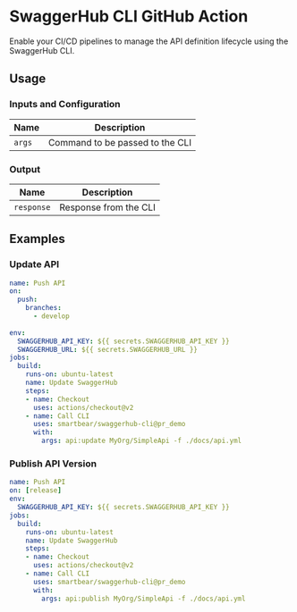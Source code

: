 # SwaggerHub CLI GitHub Action

Enable your CI/CD pipelines to manage the API definition lifecycle using the SwaggerHub CLI.

## Usage

### Inputs and Configuration

| Name   | Description                     |
|--------|---------------------------------|
| `args` | Command to be passed to the CLI | 

### Output

| Name       | Description           |
|------------|-----------------------|
| `response` | Response from the CLI | 

## Examples

### Update API

```yaml
name: Push API
on:
  push:
    branches:
      - develop
      
env:
  SWAGGERHUB_API_KEY: ${{ secrets.SWAGGERHUB_API_KEY }}
  SWAGGERHUB_URL: ${{ secrets.SWAGGERHUB_URL }}
jobs:
  build:
    runs-on: ubuntu-latest
    name: Update SwaggerHub
    steps:
    - name: Checkout
      uses: actions/checkout@v2
    - name: Call CLI
      uses: smartbear/swaggerhub-cli@pr_demo
      with:
        args: api:update MyOrg/SimpleApi -f ./docs/api.yml

```

### Publish API Version

```yaml
name: Push API
on: [release]  
env:
  SWAGGERHUB_API_KEY: ${{ secrets.SWAGGERHUB_API_KEY }}
jobs:
  build:
    runs-on: ubuntu-latest
    name: Update SwaggerHub
    steps:
    - name: Checkout
      uses: actions/checkout@v2
    - name: Call CLI
      uses: smartbear/swaggerhub-cli@pr_demo
      with:
        args: api:publish MyOrg/SimpleApi -f ./docs/api.yml

```